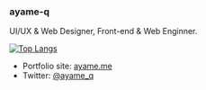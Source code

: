 ### ayame-q

UI/UX & Web Designer, Front-end & Web Enginner.


[![Top Langs](https://github-readme-stats.vercel.app/api/top-langs/?username=ayame-q&layout=compact&theme=default)](https://github.com/anuraghazra/github-readme-stats)

* Portfolio site: [ayame.me](https://ayame.me/)
* Twitter: [@ayame_q](https://twitter.com/ayame_q)

<!--
**ayame-q/ayame-q** is a ✨ _special_ ✨ repository because its `README.md` (this file) appears on your GitHub profile.

Here are some ideas to get you started:

- 🔭 I’m currently working on ...
- 🌱 I’m currently learning ...
- 👯 I’m looking to collaborate on ...
- 🤔 I’m looking for help with ...
- 💬 Ask me about ...
- 📫 How to reach me: ...
- 😄 Pronouns: ...
- ⚡ Fun fact: ...
-->
